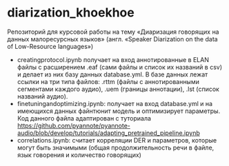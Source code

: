 # diarization_khoekhoe
Репозиторий для курсовой работы на тему «Диаризация говорящих на данных малоресурсных языков» (англ. «Speaker Diarization on the data of Low-Resource languages») 

- creatingprotocol.ipynb получает на вход аннотированные в ELAN файлы с расширением .eaf (сами файлы и список их названий в csv) и делает из них базу данных database.yml. В базе данных лежат ссылки на три типа файлов: .rttm (файлы с аннотированными сегментами каждого аудио), .uem (границы аннотации), .lst (список названий аудио).
- finetuningandoptimizing.ipynb: получает на вход database.yml и на имеющихся данных файнтюнит модель и оптимизирует параметры. Код данного файла адаптирован с туториала https://github.com/pyannote/pyannote-audio/blob/develop/tutorials/adapting_pretrained_pipeline.ipynb
- correlations.ipynb: считает корреляции DER и параметров, которые могут быть значимыми (общая продолжительность речи в файле, язык говорения и количество говорящих)
